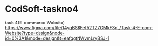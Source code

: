 # CodSoft-taskno4
task 4(E-commerce Website) https://www.figma.com/file/14yqBSBFef52TZ7GMkF3nL/Task-4-E-com-Website?type=design&node-id=0%3A1&mode=design&t=eafqgtNWvmLryBSJ-1
